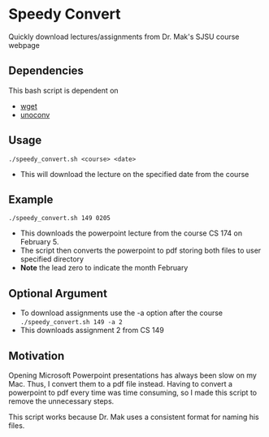 # Speedy Convert

Quickly download lectures/assignments from Dr. Mak's SJSU course webpage 

## Dependencies  
This bash script is dependent on
* [wget](https://www.gnu.org/software/wget/)
* [unoconv](https://github.com/dagwieers/unoconv)

## Usage
`./speedy_convert.sh <course> <date>`

* This will download the lecture on the specified date from the course

## Example
`./speedy_convert.sh 149 0205`

* This downloads the powerpoint lecture from the course CS 174 on February 5.
* The script then converts the powerpoint to pdf storing both files to user specified directory
* __Note__ the lead zero to indicate the month February 

## Optional Argument
* To download assignments use the -a option after the course
`./speedy_convert.sh 149 -a 2`
* This downloads assignment 2 from CS 149 

## Motivation
Opening Microsoft Powerpoint presentations has always been slow on my Mac. Thus, I convert them to a pdf file instead. Having to convert a powerpoint to pdf every time was time consuming, so I made this script to remove the unnecessary steps.

This script works because Dr. Mak uses a consistent format for naming his files.

